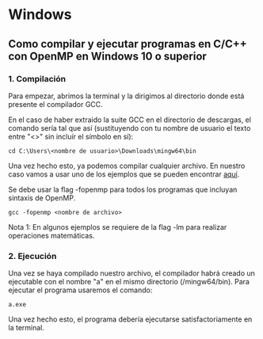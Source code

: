 # Windows

  Como compilar y ejecutar programas en C/C++ con OpenMP en Windows 10 o
  superior
---


### 1. Compilación

Para empezar, abrimos la terminal y la dirigimos al directorio donde está presente el compilador GCC.

En el caso de haber extraido la suite GCC en el directorio de descargas, el comando sería tal que así (sustituyendo con tu nombre de usuario el texto entre "<>" sin incluír el símbolo en sí):

```
cd C:\Users\<nombre de usuario>\Downloads\mingw64\bin
```

Una vez hecho esto, ya podemos compilar cualquier archivo. En nuestro caso vamos a usar uno de los ejemplos que se pueden encontrar [aquí](../recursos/ejemplos-de-programas.md).

Se debe usar la flag -fopenmp para todos los programas que incluyan sintaxis de OpenMP.

```shell
gcc -fopenmp <nombre de archivo>
```

Nota 1:
En algunos ejemplos se requiere de la flag -lm para realizar operaciones matemáticas.


### 2. Ejecución

Una vez se haya compilado nuestro archivo, el compilador habrá creado un ejecutable con el nombre "a" en el mismo directorio (/mingw64/bin). Para ejecutar el programa usaremos el comando:

```
a.exe
```

Una vez hecho esto, el programa debería ejecutarse satisfactoriamente en la terminal.
